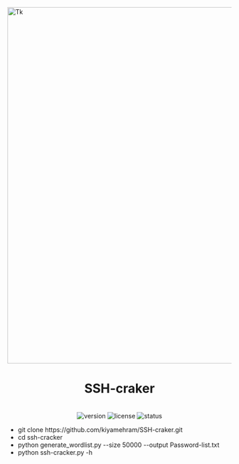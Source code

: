 <p align="center">

  <img src="[https://art.ngfiles.com/images/5725000/5725572_818708_iwillendyou_untitled-5725572.187c61eba46a1680acc0356b4632351c.webp?f1716583458](https://i1.sndcdn.com/artworks-GhVGvyQ6MzlmyYUM-ySzYZg-t500x500.jpg)" alt="Tk" align="center" width="800"></p>

<h1 align="center"> SSH-craker</h1>
<p align="center">
  <br>
  <img src="https://img.shields.io/badge/version-1.0.0-blue" alt="version">
  <img src="https://img.shields.io/badge/license-MIT-green" alt="license">
  <img src="https://img.shields.io/badge/status-active-brightgreen" alt="status">
</p>
<ul>
<li>git clone https://github.com/kiyamehram/SSH-craker.git</li>
<li>cd ssh-cracker</li>
<li>python generate_wordlist.py --size 50000 --output Password-list.txt</li>
<li>python ssh-cracker.py -h</li>
</ul>
